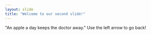 ```yaml
---
layout: slide
title: "Welcome to our second slide!"
---
```

"An apple a day keeps the doctor away."
Use the left arrow to go back!
